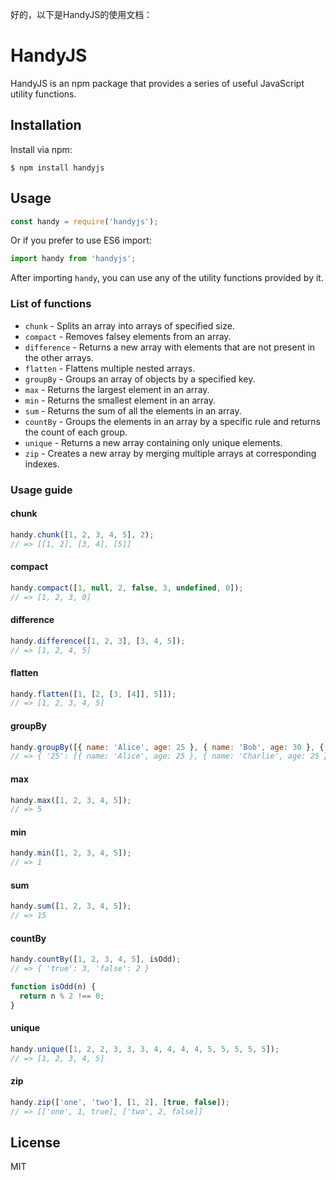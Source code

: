 好的，以下是HandyJS的使用文档：

# HandyJS

HandyJS is an npm package that provides a series of useful JavaScript utility functions.

## Installation

Install via npm:

```shell
$ npm install handyjs
```

## Usage

```javascript
const handy = require('handyjs');
```

Or if you prefer to use ES6 import:

```javascript
import handy from 'handyjs';
```

After importing `handy`, you can use any of the utility functions provided by it.

### List of functions

- `chunk` - Splits an array into arrays of specified size.
- `compact` - Removes falsey elements from an array.
- `difference` - Returns a new array with elements that are not present in the other arrays.
- `flatten` - Flattens multiple nested arrays.
- `groupBy` - Groups an array of objects by a specified key.
- `max` - Returns the largest element in an array.
- `min` - Returns the smallest element in an array.
- `sum` - Returns the sum of all the elements in an array.
- `countBy` - Groups the elements in an array by a specific rule and returns the count of each group.
- `unique` - Returns a new array containing only unique elements.
- `zip` - Creates a new array by merging multiple arrays at corresponding indexes.

### Usage guide

#### chunk

```javascript
handy.chunk([1, 2, 3, 4, 5], 2);
// => [[1, 2], [3, 4], [5]]
```

#### compact

```javascript
handy.compact([1, null, 2, false, 3, undefined, 0]);
// => [1, 2, 3, 0]
```

#### difference

```javascript
handy.difference([1, 2, 3], [3, 4, 5]);
// => [1, 2, 4, 5]
```

#### flatten

```javascript
handy.flatten([1, [2, [3, [4]], 5]]);
// => [1, 2, 3, 4, 5]
```

#### groupBy

```javascript
handy.groupBy([{ name: 'Alice', age: 25 }, { name: 'Bob', age: 30 }, { name: 'Charlie', age: 25 }], 'age');
// => { '25': [{ name: 'Alice', age: 25 }, { name: 'Charlie', age: 25 }], '30': [{ name: 'Bob', age: 30 }] }
```

#### max

```javascript
handy.max([1, 2, 3, 4, 5]);
// => 5
```

#### min

```javascript
handy.min([1, 2, 3, 4, 5]);
// => 1
```

#### sum

```javascript
handy.sum([1, 2, 3, 4, 5]);
// => 15
```

#### countBy

```javascript
handy.countBy([1, 2, 3, 4, 5], isOdd);
// => { 'true': 3, 'false': 2 }

function isOdd(n) {
  return n % 2 !== 0;
}
```

#### unique

```javascript
handy.unique([1, 2, 2, 3, 3, 3, 4, 4, 4, 4, 5, 5, 5, 5, 5]);
// => [1, 2, 3, 4, 5]
```

#### zip

```javascript
handy.zip(['one', 'two'], [1, 2], [true, false]);
// => [['one', 1, true], ['two', 2, false]]
```

## License

MIT
